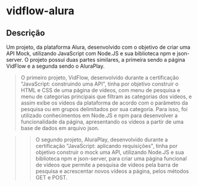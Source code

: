 # vidflow-alura

## Descrição

Um projeto, da plataforma Alura, desenvolvido com o objetivo de criar uma API Mock, utilizando JavaScript com Node.JS e sua biblioteca npm e json-server. O projeto possui duas partes similares, a primeira sendo a página VidFlow e a segunda sendo o AluraPlay.

> O primeiro projeto, VidFlow, desenvolvido durante a certificação "JavaScript: construindo uma API", tinha por objetivo construir o HTML e CSS de uma página de vídeos, com menu de pesquisa e menu de categorias principais que filtram as categorias dos vídeos, e assim exibe os vídeos da plataforma de acordo com o parâmetro da pesquisa ou em grupos delimitados por sua categoria. Para isso, foi utilizado conhecimentos em Node.JS e npm para desenvolver a funcionalidade da página, apresentando os vídeos a partir de uma base de dados em arquivo json.

>> O segundo projeto, AluraPlay, desenvolvido durante a certificação "JavaScript: aplicando requisições", tinha por objetivo construir o mock uma API, utilizando Node.JS e sua biblioteca npm e json-server, para criar uma página funcional de vídeos que permite a pesquisa de vídeos pela barra de pesquisa e acrescentar novos vídeos a página, pelos métodos GET e POST.